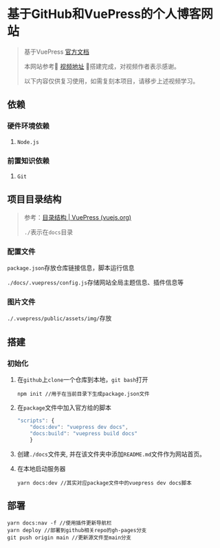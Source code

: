# 基于GitHub和VuePress的个人博客网站

> 基于VuePress [官方文档](https://vuepress.vuejs.org/zh/)
>
> 本网站参考🎉 [视频地址](https://www.bilibili.com/video/av43316513/) 🎉搭建完成，对视频作者表示感谢。
>
> 以下内容仅供复习使用，如需复刻本项目，请移步上述视频学习。

## 依赖

### 硬件环境依赖

1. `Node.js` 

### 前置知识依赖

1. `Git`

## 项目目录结构

> 参考：[目录结构 | VuePress (vuejs.org)](https://vuepress.vuejs.org/zh/guide/directory-structure.html)
>
> `./`表示在`docs`目录

### 配置文件

`package.json`存放仓库链接信息，脚本运行信息

`./docs/.vuepress/config.js`存储网站全局主题信息、插件信息等

### 图片文件

`./.vuepress/public/assets/img/`存放

## 搭建

### 初始化

1. 在`github`上`clone`一个仓库到本地，`git bash`打开

    ```shell
    npm init //用于在当前目录下生成package.json文件
    ```

2. 在`package`文件中加入官方给的脚本

   ```javascript
   "scripts": {
       "docs:dev": "vuepress dev docs",
       "docs:build": "vuepress build docs"
       }
   ```

3. 创建`./docs`文件夹, 并在该文件夹中添加`README.md`文件作为网站首页。

4. 在本地启动服务器

   ```shell
   yarn docs:dev //其实对应package文件中的vuepress dev docs脚本
   ```

## 部署

```shell
yarn docs:nav -f //使用插件更新导航栏
yarn deploy //部署到github相关repo的gh-pages分支
git push origin main //更新源文件至main分支
```





